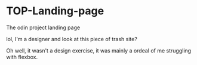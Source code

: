 # TOP-Landing-page
The odin project landing page

lol, I'm a designer and look at this piece of trash site?

Oh well, it wasn't a design exercise, it was mainly a ordeal of me struggling with flexbox.
